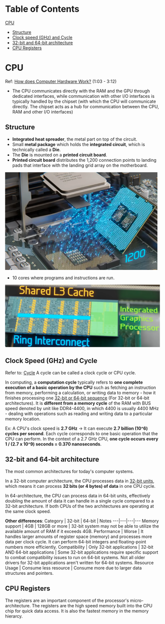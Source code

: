# Table of Contents

[CPU](#CPU)
  - [Structure](#structure)
  - [Clock speed (GHz) and Cycle](#clock-speed-ghz-and-cycle)
  - [32-bit and 64-bit architecture](#32-bit-and-64-bit-architecture)
  - [CPU Registers](#cpu-registers)

# CPU
Ref: [How does Computer Hardware Work?](https://www.youtube.com/watch?v=d86ws7mQYIg) (1:03 - 3:12)

- The CPU communicates directly with the RAM and the GPU through dedicated interfaces, while communication with other I/O interfaces is typically handled by the chipset (with which the CPU will communicate directly. The chipset acts as a hub for communication between the CPU, RAM and other I/O interfaces)

## Structure
- **Integrated heat spreader**, the metal part on top of the circuit.
- Small **metal package** which holds the **integrated circuit**, which is technically called a **Die**.
- The **Die** is mounted on a **printed circuit board**.
- **Printed circuit board** distributes the 1,200 connection points to landing pads that interface with the landing grid array on the motherboard.

![The structure of a CPU](Images/Motherboard%2023%20The%20structure%20of%20a%20CPU.png)
- 10 cores where programs and instructions are run.

![Shared L3 Cache, Ring Interconnect and Integrated Graphics Processor](Images/Motherboard%2024%20Shared%20L3%20Cache,%20Ring%20Interconnect%20and%20Integrated%20Graphics%20Processor.png)

## Clock Speed (GHz) and Cycle
Refer to: [Cycle](../Computer%20Science/General%20Knowledge.md#cycle)
A cycle can be called a clock cycle or CPU cycle. 

In computing, a **computation cycle** typically refers to **one complete execution of a basic operation by the CPU** such as fetching an instruction from memory, performing a calculation, or writing data to memory - how it finishes processing one [32-bit or 64-bit sequence](../Computer%20Science/General%20Knowledge.md#bit) (For 32-bit or 64-bit architectures). It is **different from a memory cycle** of the RAM with BUS speed denoted by unit like DDR4-4400, in which 4400 is usually 4400 MHz - dealing with operations such as reading and writing data to a particular memory location.

Ex: A CPU's clock speed is **2.7 GHz** → It can execute **2.7 billion (10^6) cycles per second**. Each cycle corresponds to one basic operation that the CPU can perform. In the context of a 2.7 GHz CPU, **one cycle occurs every 1 / (2.7 x 10^9) seconds = 0.370 nanoseconds**.

## 32-bit and 64-bit architecture
The most common architectures for today's computer systems. 

In a 32-bit computer architecture, the CPU processes data in [32-bit units](../Computer%20Science/General%20Knowledge.md#bit), which means it can process **32 bits (or 4 bytes) of data** in one CPU cycle. 

In 64-architecture, the CPU can process data in 64-bit units, effectively doubling the amount of data it can handle in a single cycle compared to a 32-bit architecture. If both CPUs of the two architectures are operating at the same clock speed.

**Other differences**:
Category       | 32-bit | 64-bit | Notes 
---|---|---|---
Memory support | 4GB    | 128GB or more | 32-bit system may not be able to utilize the available amount of RAM if it exceeds 4GB.
Performance    | Worse  | It handles larger amounts of register space (memory) and processes more data per clock cycle. It can perform 64-bit integers and floating-point numbers more efficiently.
Compatibility  | Only 32-bit applications | 32-bit AND 64-bit applications | Some 32-bit applications require specific support to combat compatibility issues to run on 64-bit systems. Not all older drivers for 32-bit applications aren't written for 64-bit systems. 
Resource Usage | Consume less resource   | Consume more due to larger data structures and pointers. 

## CPU Registers
The registers are an important component of the processor's micro-architecture. The registers are the high speed memory built into the CPU chip for quick data access. It is also the fastest memory in the memory hierarcy. 